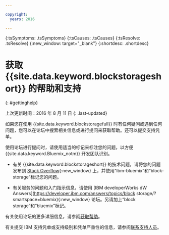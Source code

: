 ```yaml
---

copyright:
  years: 2016

---
```


<!-- Common attributes used in the template are defined as follows: -->
{:tsSymptoms: .tsSymptoms}
{:tsCauses: .tsCauses}
{:tsResolve: .tsResolve}
{:new_window: target="_blank"}
{:shortdesc: .shortdesc}

<!-- # {{site.data.keyword.blockstorageshort}} troubleshooting
{: #ts} -->
<!-- Provide an appropriate ID above -->

<!-- IN PROGRESS - AUDIENCE BLUE, STAGING ONLY -->


<!-- This is the template for troubleshooting topics.  -->

<!-- The short description section should include the service long name and "Bluemix" for search optimization. Example short description: -->

<!-- Add a heading and content for how to get help and support. Use this template for beta and GA services:  -->
# 获取 {{site.data.keyword.blockstorageshort}} 的帮助和支持
{: #gettinghelp}

上次更新时间：2016 年 8 月 11 日
{: .last-updated}

如果您在使用 {{site.data.keyword.blockstoragefull}} 时有任何疑问或遇到任何问题，您可以在论坛中搜索相关信息或进行提问来获取帮助。还可以提交支持凭单。

使用论坛进行提问时，请使用适当的标记来标注您的问题，以方便 {{site.data.keyword.Bluemix_notm}} 开发团队识别。
<!--Insert the appropriate Stack Overflow tag for your service for <block-storage> in URL and text below:  -->
* 有关 {{site.data.keyword.blockstorageshort}} 的技术问题，请将您的问题发布到 [Stack Overflow](http://stackoverflow.com/search?q=block-storage+ibm-bluemix){:new_window} 上，并使用“ibm-bluemix”和“block-storage”标记您的问题。
<!--Insert the appropriate dW Answers tag for your service for <service_keyword> in URL below:  -->
* 有关服务的问题和入门指示信息，请使用 [IBM developerWorks dW Answers](https://developer.ibm.com/answers/topics/block storage/?smartspace=bluemix){:new_window} 论坛。另请加上“block storage”和“bluemix”标记。

有关使用论坛的更多详细信息，请参阅[获取帮助](https://new-console.eu-gb.bluemix.net/docs/support/index.html#getting-help)。

有关提交 IBM 支持凭单或支持级别和凭单严重性的信息，请参阅[联系支持人员](https://new-console.eu-gb.bluemix.net/docs/support/index.html#contacting-support)。
